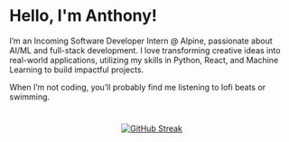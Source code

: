 # Hello, I'm Anthony!

I’m an Incoming Software Developer Intern @ Alpine, passionate about AI/ML and full-stack development. I love transforming creative ideas into real-world applications, utilizing my skills in Python, React, and Machine Learning to build impactful projects.

When I’m not coding, you’ll probably find me listening to lofi beats or swimming.

#
<p align="center">
    <a href="https://git.io/streak-stats"><img src="https://streak-stats.demolab.com?user=anbguye&theme=tokyonight-duo&hide_border=true&date_format=n%2Fj%5B%2FY%5D" alt="GitHub Streak" /></a>
</p>
